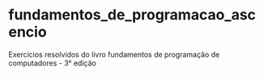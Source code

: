 # fundamentos_de_programacao_ascencio
 Exercícios resolvidos do livro fundamentos de programação de computadores - 3° edição
